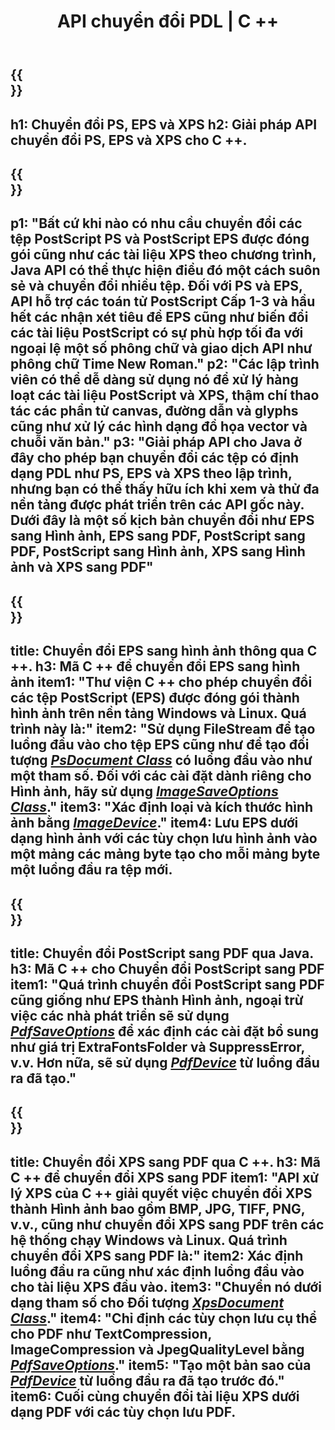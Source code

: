 ﻿---
translation: true
template: /_templates/_conversion-cpp.md
title: API chuyển đổi PDL | C ++
url: /cpp/conversion/
description: Chuyển đổi PS, EPS và XPS sang PDF và Hình ảnh bao gồm BMP, JPG, PNG và TIFF bằng cách sử dụng thư viện C ++ với chức năng chuyển đổi Aspose.Page PDL.
family: page
platformtag: cpp
feature: conversion
---

{{<section banner>}}
---
h1: Chuyển đổi PS, EPS và XPS
h2: Giải pháp API chuyển đổi PS, EPS và XPS cho C ++.
---

{{<section overview>}}
---
p1: "Bất cứ khi nào có nhu cầu chuyển đổi các tệp PostScript PS và PostScript EPS được đóng gói cũng như các tài liệu XPS theo chương trình, Java API có thể thực hiện điều đó một cách suôn sẻ và chuyển đổi nhiều tệp. Đối với PS và EPS, API hỗ trợ các toán tử PostScript Cấp 1-3 và hầu hết các nhận xét tiêu đề EPS cũng như biến đổi các tài liệu PostScript có sự phù hợp tối đa với ngoại lệ một số phông chữ và giao dịch API như phông chữ Time New Roman."
p2: "Các lập trình viên có thể dễ dàng sử dụng nó để xử lý hàng loạt các tài liệu PostScript và XPS, thậm chí thao tác các phần tử canvas, đường dẫn và glyphs cũng như xử lý các hình dạng đồ họa vector và chuỗi văn bản."
p3: "Giải pháp API cho Java ở đây cho phép bạn chuyển đổi các tệp có định dạng PDL như PS, EPS và XPS theo lập trình, nhưng bạn có thể thấy hữu ích khi xem và thử đa nền tảng được phát triển trên các API gốc này. Dưới đây là một số kịch bản chuyển đổi như EPS sang Hình ảnh, EPS sang PDF, PostScript sang PDF, PostScript sang Hình ảnh, XPS sang Hình ảnh và XPS sang PDF"
---

{{<section feature1>}}
---
title: Chuyển đổi EPS sang hình ảnh thông qua C ++.
h3: Mã C ++ để chuyển đổi EPS sang hình ảnh
item1: "Thư viện C ++ cho phép chuyển đổi các tệp PostScript (EPS) được đóng gói thành hình ảnh trên nền tảng Windows và Linux. Quá trình này là:"
item2: "Sử dụng FileStream để tạo luồng đầu vào cho tệp EPS cũng như để tạo đối tượng [*PsDocument Class*](https://reference.aspose.com/page/cpp/class/aspose.page.e_p_s.ps_document) có luồng đầu vào như một tham số. Đối với các cài đặt dành riêng cho Hình ảnh, hãy sử dụng [*ImageSaveOptions Class*](https://reference.aspose.com/page/cpp/class/aspose.page.e_p_s.device.image_save_options)."
item3: "Xác định loại và kích thước hình ảnh bằng [*ImageDevice*](https://reference.aspose.com/page/cpp/class/aspose.page.e_p_s.device.image_device)."
item4: Lưu EPS dưới dạng hình ảnh với các tùy chọn lưu hình ảnh vào một mảng các mảng byte tạo cho mỗi mảng byte một luồng đầu ra tệp mới.
---


{{<section feature2>}}
---
title: Chuyển đổi PostScript sang PDF qua Java.
h3: Mã C ++ cho Chuyển đổi PostScript sang PDF
item1: "Quá trình chuyển đổi PostScript sang PDF cũng giống như EPS thành Hình ảnh, ngoại trừ việc các nhà phát triển sẽ sử dụng [*PdfSaveOptions*](https://reference.aspose.com/page/cpp/class/aspose.page.e_p_s.device.pdf_save_options) để xác định các cài đặt bổ sung như giá trị ExtraFontsFolder và SuppressError, v.v. Hơn nữa, sẽ sử dụng [*PdfDevice*](https://reference.aspose.com/page/cpp/class/aspose.page.e_p_s.device.pdf_device) từ luồng đầu ra đã tạo."
---

{{<section feature3>}}
---
title: Chuyển đổi XPS sang PDF qua C ++.
h3: Mã C ++ để chuyển đổi XPS sang PDF
item1: "API xử lý XPS của C ++ giải quyết việc chuyển đổi XPS thành Hình ảnh bao gồm BMP, JPG, TIFF, PNG, v.v., cũng như chuyển đổi XPS sang PDF trên các hệ thống chạy Windows và Linux. Quá trình chuyển đổi XPS sang PDF là:"
item2: Xác định luồng đầu ra cũng như xác định luồng đầu vào cho tài liệu XPS đầu vào.
item3: "Chuyển nó dưới dạng tham số cho Đối tượng [*XpsDocument Class*](https://reference.aspose.com/page/cpp/class/aspose.page.x_p_s.xps_document)."
item4: "Chỉ định các tùy chọn lưu cụ thể cho PDF như TextCompression, ImageCompression và JpegQualityLevel bằng [*PdfSaveOptions*](https://reference.aspose.com/page/cpp/class/aspose.page.x_p_s.presentation.pdf.pdf_save_options)."
item5: "Tạo một bản sao của [*PdfDevice*](https://reference.aspose.com/page/cpp/class/aspose.page.x_p_s.presentation.pdf.pdf_device) từ luồng đầu ra đã tạo trước đó."
item6: Cuối cùng chuyển đổi tài liệu XPS dưới dạng PDF với các tùy chọn lưu PDF.
---
